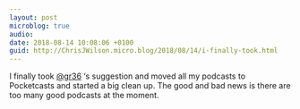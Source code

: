 ```yaml
---
layout: post
microblog: true
audio: 
date: 2018-08-14 10:08:06 +0100
guid: http://ChrisJWilson.micro.blog/2018/08/14/i-finally-took.html
---
```

I finally took [@gr36](https://micro.blog/gr36) ‘s suggestion and moved all my podcasts to Pocketcasts and started a big clean up. The good and bad news is there are too many good podcasts at the moment. 
